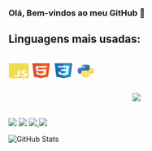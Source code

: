 ### Olá, Bem-vindos ao meu GitHub 👋

##

## Linguagens mais usadas:
<div style="display: inline_block"><br>
  <img align="center" alt="Izah-Js" height="30" width="40" src="https://raw.githubusercontent.com/devicons/devicon/master/icons/javascript/javascript-plain.svg">
  <img align="center" alt="Izah-HTML" height="30" width="40" src="https://raw.githubusercontent.com/devicons/devicon/master/icons/html5/html5-original.svg">
  <img align="center" alt="Izah-CSS" height="30" width="40" src="https://raw.githubusercontent.com/devicons/devicon/master/icons/css3/css3-original.svg">
  <img align="center" alt="Izah-Python" height="30" width="40" src="https://raw.githubusercontent.com/devicons/devicon/master/icons/python/python-original.svg">
</div>

##

<div align="center">
     <img height="180em" src="https://github-readme-stats.vercel.app/api/top-langs/?username=azinardi&layout=compact&langs_count=7&theme=dracula"/>
</div>

##

<div> 
  <a href="https://www.youtube.com/@azinardi" target="_blank"><img src="https://img.shields.io/badge/YouTube-FF0000?style=for-the-badge&logo=youtube&logoColor=white" target="_blank"></a>
  <a href="https://tiktok.com/@izaheditxz" target="_blank"><img src="https://img.shields.io/badge/-Instagram-%23E4405F?style=for-the-badge&logo=instagram&logoColor=white" target="_blank"></a>
 <a href="https://discord.gg/azinardi" target="_blank"><img src="https://img.shields.io/badge/Discord-7289DA?style=for-the-badge&logo=discord&logoColor=white" target="_blank"> 
 <a href="https://www.linkedin.com/in/izadora-lunardi-3a74aa29a/" target="_blank"><img src="https://img.shields.io/badge/-LinkedIn-%230077B5?style=for-the-badge&logo=linkedin&logoColor=white" target="_blank"></a> 
</a> 
 
</div>

![GitHub Stats](https://github-readme-stats.vercel.app/api?username=azinardi&show_icons=true)
